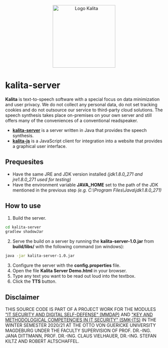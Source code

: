 <p align="center">
  <img src="https://user-images.githubusercontent.com/50206261/102134585-07456f80-3e57-11eb-9a90-d9c81ee48c1d.png" alt="Logo Kalita" width="200">
</p>

# kalita-server

**Kalita** is text-to-speech software with a special focus on data minimization and user privacy. We do not collect any personal data, do not set tracking cookies and do not outsource our service to third-party cloud solutions. The speech synthesis takes place on-premises on your own server and still offers many of the conveniences of a conventional readspeaker.

- [**kalita-server**](https://github.com/azmke/kalita-server) is a server written in Java that provides the speech synthesis.
- [**kalita-js**](https://github.com/azmke/kalita-js) is a JavaScript client for integration into a website that provides a graphical user interface.

## Prequesites

- Have the same JRE and JDK version installed *(jdk1.8.0_271 and jre1.8.0_271 used for testing)*
- Have the environment variable **JAVA_HOME** set to the path of the JDK mentioned in the previous step *(e.g. C:\Program Files\Java\jdk1.8.0_271)*

## How to use

1. Build the server.

```sh
cd kalita-server
gradlew shadowJar
```

2. Serve the build on a server by running the **kalita-server-1.0.jar** from **build/libs/** with the following command (on windows):
```sh
java -jar kalita-server-1.0.jar
```

3. Configure the server with the **config.properties** file.
4. Open the file **Kalita Server Demo.html** in your browser.
5. Type any text you want to be read out loud into the textbox.
6. Click the **TTS** button.

## Disclaimer

THIS SOURCE CODE IS PART OF A PROJECT WORK FOR THE MODULES ["IT SECURITY AND DIGITAL SELF-DEFENSE" (MMDAP)](https://omen.cs.uni-magdeburg.de/itiamsl/deutsch/lehre/ws-20-21/mmdap.html) AND ["KEY AND METHODOLOGICAL COMPETENCIES IN IT SECURITY" (SMK-ITS)](https://omen.cs.uni-magdeburg.de/itiamsl/deutsch/lehre/ws-20-21/smkits.html) IN THE WINTER SEMESTER 2020/21 AT THE OTTO VON GUERICKE UNIVERSITY MAGDEBURG UNDER THE FACULTY SUPERVISION OF PROF. DR.-ING. JANA DITTMANN, PROF. DR.-ING. CLAUS VIELHAUER, DR.-ING. STEFAN KILTZ AND ROBERT ALTSCHAFFEL.

